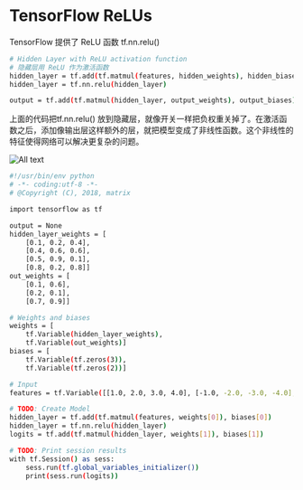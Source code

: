 # TensorFlow ReLUs

TensorFlow 提供了 ReLU 函数 tf.nn.relu()

```bash
# Hidden Layer with ReLU activation function
# 隐藏层用 ReLU 作为激活函数
hidden_layer = tf.add(tf.matmul(features, hidden_weights), hidden_biases)
hidden_layer = tf.nn.relu(hidden_layer)

output = tf.add(tf.matmul(hidden_layer, output_weights), output_biases)
```

上面的代码把tf.nn.relu() 放到隐藏层，就像开关一样把负权重关掉了。在激活函数之后，添加像输出层这样额外的层，就把模型变成了非线性函数。这个非线性的特征使得网络可以解决更复杂的问题。

![All text](http://ww1.sinaimg.cn/large/dc05ba18gy1fnroy13mi0j20mz0g5jrr.jpg)

```bash
#!/usr/bin/env python
# -*- coding:utf-8 -*-
# @Copyright (C), 2018, matrix

import tensorflow as tf

output = None
hidden_layer_weights = [
    [0.1, 0.2, 0.4],
    [0.4, 0.6, 0.6],
    [0.5, 0.9, 0.1],
    [0.8, 0.2, 0.8]]
out_weights = [
    [0.1, 0.6],
    [0.2, 0.1],
    [0.7, 0.9]]

# Weights and biases
weights = [
    tf.Variable(hidden_layer_weights),
    tf.Variable(out_weights)]
biases = [
    tf.Variable(tf.zeros(3)),
    tf.Variable(tf.zeros(2))]

# Input
features = tf.Variable([[1.0, 2.0, 3.0, 4.0], [-1.0, -2.0, -3.0, -4.0], [11.0, 12.0, 13.0, 14.0]])

# TODO: Create Model
hidden_layer = tf.add(tf.matmul(features, weights[0]), biases[0])
hidden_layer = tf.nn.relu(hidden_layer)
logits = tf.add(tf.matmul(hidden_layer, weights[1]), biases[1])

# TODO: Print session results
with tf.Session() as sess:
    sess.run(tf.global_variables_initializer())
    print(sess.run(logits))
```
